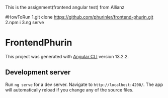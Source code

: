 This is the assignment(frontend angular test) from Allianz

#HowToRun
1.git clone https://github.com/phurinler/frontend-phurin.git
2.npm i
3.ng serve

# FrontendPhurin

This project was generated with [Angular CLI](https://github.com/angular/angular-cli) version 13.2.2.

## Development server

Run `ng serve` for a dev server. Navigate to `http://localhost:4200/`. The app will automatically reload if you change any of the source files.
